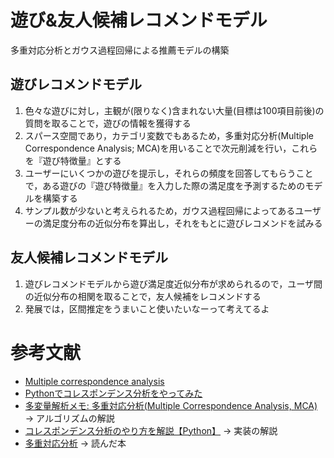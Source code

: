 # 遊び&友人候補レコメンドモデル
多重対応分析とガウス過程回帰による推薦モデルの構築

## 遊びレコメンドモデル
1. 色々な遊びに対し，主観が(限りなく)含まれない大量(目標は100項目前後)の質問を取ることで，遊びの情報を獲得する
1. スパース空間であり，カテゴリ変数でもあるため，多重対応分析(Multiple Correspondence Analysis; MCA)を用いることで次元削減を行い，これらを『遊び特徴量』とする
1. ユーザーにいくつかの遊びを提示し，それらの頻度を回答してもらうことで，ある遊びの『遊び特徴量』を入力した際の満足度を予測するためのモデルを構築する
1. サンプル数が少ないと考えられるため，ガウス過程回帰によってあるユーザーの満足度分布の近似分布を算出し，それをもとに遊びレコメンドを試みる

## 友人候補レコメンドモデル
1. 遊びレコメンドモデルから遊び満足度近似分布が求められるので，ユーザ間の近似分布の相関を取ることで，友人候補をレコメンドする
1. 発展では，区間推定をうまいこと使いたいなーって考えてるよ

# 参考文献
- [Multiple correspondence analysis](https://github.com/esafak/mca)
- [Pythonでコレスポンデンス分析をやってみた](https://lab.astamuse.co.jp/entry/Python-analytics-Correspondence_)
- [多変量解析メモ: 多重対応分析(Multiple Correspondence Analysis, MCA)](https://qiita.com/m1t0/items/36418142853acc808813) → アルゴリズムの解説
- [コレスポンデンス分析のやり方を解説【Python】](https://self-development.info/%E3%82%B3%E3%83%AC%E3%82%B9%E3%83%9D%E3%83%B3%E3%83%87%E3%83%B3%E3%82%B9%E5%88%86%E6%9E%90%E3%81%AE%E3%82%84%E3%82%8A%E6%96%B9%E3%82%92%E8%A7%A3%E8%AA%AC%E3%80%90python%E3%80%91/) → 実装の解説
- [多重対応分析](https://www.amazon.co.jp/%E5%A4%9A%E9%87%8D%E5%AF%BE%E5%BF%9C%E5%88%86%E6%9E%90-Brigitte-Roux/dp/4274226050/ref=sr_1_1?__mk_ja_JP=%E3%82%AB%E3%82%BF%E3%82%AB%E3%83%8A&dchild=1&keywords=%E5%A4%9A%E9%87%8D%E5%AF%BE%E5%BF%9C%E5%88%86%E6%9E%90&qid=1631173791&sr=8-1) → 読んだ本
